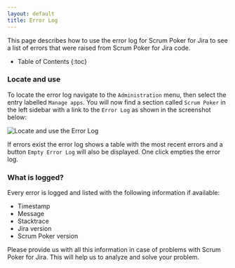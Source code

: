 ```yaml
---
layout: default
title: Error Log
---
```


This page describes how to use the error log for Scrum Poker for Jira to see a list of errors that were raised from Scrum Poker for Jira code.

* Table of Contents
{:toc}

### Locate and use

To locate the error log navigate to the `Administration` menu, then select the entry labelled `Manage apps`.
You will now find a section called `Scrum Poker` in the left sidebar with a link to the `Error Log` as shown in the screenshot below:

![Locate and use the Error Log](/images/error-log-locate-and-use.png)

If errors exist the error log shows a table with the most recent errors and a button `Empty Error Log` will also be displayed.
One click empties the error log.

### What is logged?

Every error is logged and listed with the following information if available:

* Timestamp
* Message
* Stacktrace
* Jira version
* Scrum Poker version

Please provide us with all this information in case of problems with Scrum Poker for Jira.
This will help us to analyze and solve your problem.
